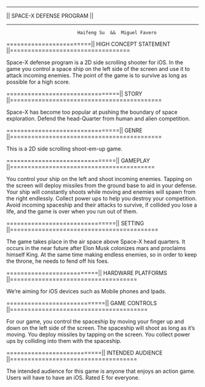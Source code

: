
*********************************************************************************************
||								SPACE-X DEFENSE PROGRAM                                    ||
*********************************************************************************************

                              Haifeng Su  &&  Miguel Favero

========================||  HIGH CONCEPT STATEMENT  ||==================================

Space-X defense program is a 2D side scrolling shooter for iOS. In the game you control 
a space ship on the left side of the screen and use it to attack incoming enemies. The 
point of the game is to survive as long as possible for a high score.


================================||  STORY  ||===========================================

Space-X has become too popular at pushing the boundary of space exploration. Defend the 
head-Quarter from human and alien competition.

================================||  GENRE  ||===========================================

This is a 2D side scrolling shoot-em-up game.

===============================||  GAMEPLAY  ||=========================================

You control your ship on the left and shoot incoming enemies. Tapping on the screen will 
deploy missiles from the ground base to aid in your defense. Your ship will constantly 
shoots while moving and enemies will spawn from the right endlessly. Collect power ups 
to help you destroy your competition. Avoid incoming spaceship and their attacks to 
survive, if collided you lose a life, and the game is over when you run out of them.

===============================||  SETTING  ||==========================================

The game takes place in the air space above Space-X head quarters. It occurs in the 
near future after Elon Musk colonizes mars and proclaims himself King. At the same time 
making endless enemies, so in order to keep the throne, he needs to fend off his foes.

==========================||  HARDWARE PLATFORMS  ||====================================

We’re aiming for iOS devices such as Mobile phones and Ipads.

============================||  GAME CONTROLS  ||=======================================

For our game, you control the spaceship by moving your finger up and down on the left 
side of the screen. The spaceship will shoot as long as it’s moving. You deploy missiles 
by tapping on the screen. You collect power ups by colliding into them with the spaceship.

===========================||  INTENDED AUDIENCE  ||====================================

The intended audience for this game is anyone that enjoys an action game. Users will have to 
have an iOS. Rated E for everyone.



